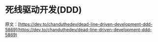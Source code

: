 # 死线驱动开发(DDD)

原文：[https://dev.to/chanduthedev/dead-line-driven-development-ddd-5869](https://dev.to/chanduthedev/dead-line-driven-development-ddd-5869)